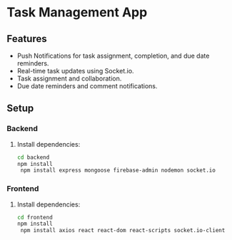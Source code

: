 # Task Management App

## Features
- Push Notifications for task assignment, completion, and due date reminders.
- Real-time task updates using Socket.io.
- Task assignment and collaboration.
- Due date reminders and comment notifications.

## Setup

### Backend
1. Install dependencies:
   ```bash
   cd backend
   npm install
    npm install express mongoose firebase-admin nodemon socket.io

### Frontend
1. Install dependencies:
   ```bash
   cd frontend
   npm install
    npm install axios react react-dom react-scripts socket.io-client